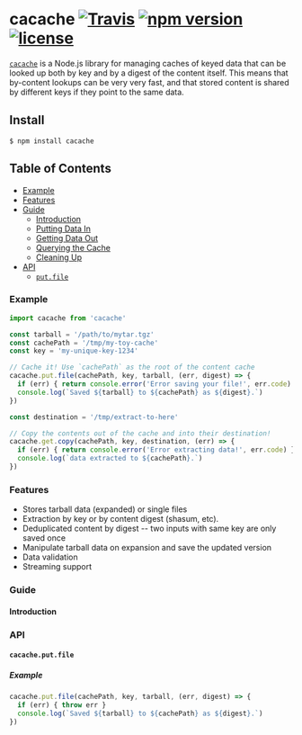 # cacache [![Travis](https://img.shields.io/travis/zkat/cacache.svg)](https://travis-ci.org/zkat/cacache) [![npm version](https://img.shields.io/npm/v/cacache.svg)](https://npm.im/cacache) [![license](https://img.shields.io/npm/l/cacache.svg)](https://npm.im/cacache)

[`cacache`](https://github.com/zkat/cacache) is a Node.js library for managing
caches of keyed data that can be looked up both by key and by a digest of the
content itself. This means that by-content lookups can be very very fast, and
that stored content is shared by different keys if they point to the same data.

## Install

`$ npm install cacache`

## Table of Contents

* [Example](#example)
* [Features](#features)
* [Guide](#guide)
  * [Introduction](#introduction)
  * [Putting Data In](#insertion)
  * [Getting Data Out](#extraction)
  * [Querying the Cache](#queries)
  * [Cleaning Up](#cleanup)
* [API](#api)
  * [`put.file`](#put-file)

### Example

```javascript
import cacache from 'cacache'

const tarball = '/path/to/mytar.tgz'
const cachePath = '/tmp/my-toy-cache'
const key = 'my-unique-key-1234'

// Cache it! Use `cachePath` as the root of the content cache
cacache.put.file(cachePath, key, tarball, (err, digest) => {
  if (err) { return console.error('Error saving your file!', err.code) }
  console.log(`Saved ${tarball} to ${cachePath} as ${digest}.`)
})

const destination = '/tmp/extract-to-here'

// Copy the contents out of the cache and into their destination!
cacache.get.copy(cachePath, key, destination, (err) => {
  if (err) { return console.error('Error extracting data!', err.code) }
  console.log(`data extracted to ${cachePath}.`)
})
```

### Features

* Stores tarball data (expanded) or single files
* Extraction by key or by content digest (shasum, etc).
* Deduplicated content by digest -- two inputs with same key are only saved once
* Manipulate tarball data on expansion and save the updated version
* Data validation
* Streaming support

### Guide

#### Introduction

### API

#### <a name="put-file"></a> `cacache.put.file`

##### Example

```javascript
cacache.put.file(cachePath, key, tarball, (err, digest) => {
  if (err) { throw err }
  console.log(`Saved ${tarball} to ${cachePath} as ${digest}.`)
})
```
